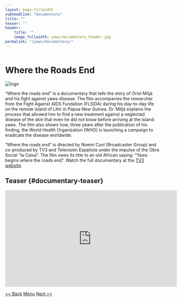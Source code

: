 ```yaml
---
layout: page-fullwidth
subheadline: "Documentary"
title: ""
teaser: ""
header:
    title: ""
    image_fullwidth: yaws/documentary_header.jpg
permalink: "/yaws/documentary/"
---
```


<div class="row t10">
	<div class="medium-8 columns b30">
		<h1>Where the Roads End</h1>
	</div>
	<div class="medium-3 columns b30">
		<img src="{{ site.urlimg }}/yaws/cure_yaws_logo.png" alt="logo">
	</div>
</div>

“Where the roads end” is a documentary that tells the story of Oriol Mitjà and his fight against yaws disease. The film accompanies the researcher from the Fight Against AIDS Fundation (FLSIDA) during his day-to-day life on the remote island of Lihir in Papua New Guinea. Dr. Mitjà explains the process that allowed him to find a new treatment against a neglected disease of the skin that even he did not know before arriving at the island: yaws. The film also shows how, three years after the publication of his finding, the World Health Organization (WHO) is launching a campaign to eradicate the disease worldwide.

“Where the roads end” is directed by Noemí Cuní (Broadcaster Group) and co-produced by TV3 and Televisión Española under the impulse of the Obra Social “la Caixa”. The film owes its title to an old African saying: “Yaws begins where the roads end”. Watch the full documentary at the [TV3 website][1].

## Teaser {#documentary-teaser}

<div class="row t20 b30">
	<iframe width="560" height="315" src="https://www.youtube.com/embed/SZFMOSsi9KQ" frameborder="0" allow="accelerometer; autoplay; clipboard-write; encrypted-media; gyroscope; picture-in-picture" allowfullscreen></iframe>
</div>

<a class="button left r15 tiny radius" href="{{ site.url }}/yaws/discovery/"> << Back</a> <a class="button left r15 tiny radius" href="{{ site.url }}/yaws">Menu</a> <a class="button left r15 tiny radius" href="{{ site.url }}/yaws/lamp4yaws/">Next >> </a>


[1]: https://www.ccma.cat/tv3/alacarta/sense-ficcio/on-acaben-els-camins/video/5604901/
